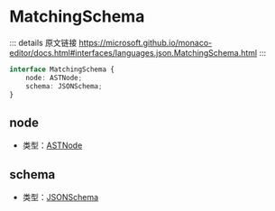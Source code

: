 # MatchingSchema
        
::: details 原文链接
https://microsoft.github.io/monaco-editor/docs.html#interfaces/languages.json.MatchingSchema.html
:::

```ts
interface MatchingSchema {
    node: ASTNode;
    schema: JSONSchema;
}
```

## node
- 类型：[ASTNode](/api/languages/json/ASTNode.md)
## schema
- 类型：[JSONSchema](/api/languages/json/JSONSchema.md)